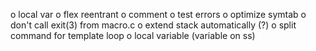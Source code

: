 o local var
o flex reentrant
o comment
o test errors
o optimize symtab
o don't call exit(3) from macro.c
o extend stack automatically (?)
o split command for template loop
o local variable (variable on ss)
